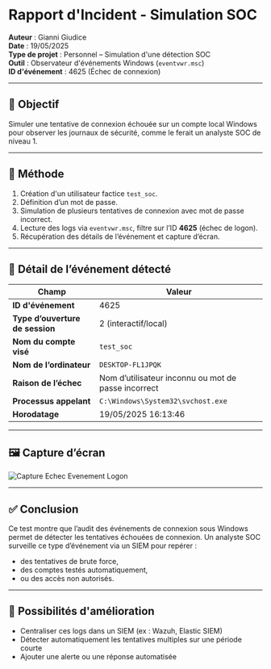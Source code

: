 # Rapport d'Incident - Simulation SOC

**Auteur** : Gianni Giudice  
**Date** : 19/05/2025  
**Type de projet** : Personnel – Simulation d'une détection SOC  
**Outil** : Observateur d'événements Windows (`eventvwr.msc`)  
**ID d'événement** : 4625 (Échec de connexion)

---

## 🎯 Objectif

Simuler une tentative de connexion échouée sur un compte local Windows pour observer les journaux de sécurité, comme le ferait un analyste SOC de niveau 1.

---

## 🔧 Méthode

1. Création d'un utilisateur factice `test_soc`.
2. Définition d’un mot de passe.
3. Simulation de plusieurs tentatives de connexion avec mot de passe incorrect.
4. Lecture des logs via `eventvwr.msc`, filtre sur l’ID **4625** (échec de logon).
5. Récupération des détails de l’événement et capture d’écran.

---

## 📝 Détail de l’événement détecté

| Champ | Valeur |
|-------|--------|
| **ID d'événement** | 4625 |
| **Type d’ouverture de session** | 2 (interactif/local) |
| **Nom du compte visé** | `test_soc` |
| **Nom de l’ordinateur** | `DESKTOP-FL1JPQK` |
| **Raison de l’échec** | Nom d’utilisateur inconnu ou mot de passe incorrect |
| **Processus appelant** | `C:\Windows\System32\svchost.exe` |
| **Horodatage** | 19/05/2025 16:13:46 |

---

## 🖼️ Capture d’écran

![Capture Echec Evenement Logon](https://github.com/user-attachments/assets/9c7dd186-46ff-4688-8207-9cf37341fb02)


---

## ✅ Conclusion

Ce test montre que l’audit des événements de connexion sous Windows permet de détecter les tentatives échouées de connexion. Un analyste SOC surveille ce type d’événement via un SIEM pour repérer :
- des tentatives de brute force,
- des comptes testés automatiquement,
- ou des accès non autorisés.

---

## 🔄 Possibilités d'amélioration

- Centraliser ces logs dans un SIEM (ex : Wazuh, Elastic SIEM)
- Détecter automatiquement les tentatives multiples sur une période courte
- Ajouter une alerte ou une réponse automatisée

